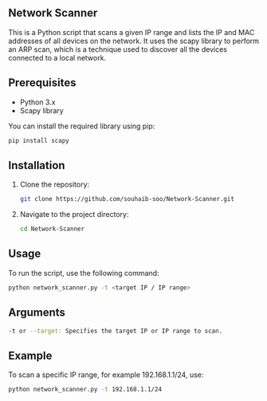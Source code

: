 ## Network Scanner
This is a Python script that scans a given IP range and lists the IP and MAC addresses of all devices on the network. It uses the scapy library to perform an ARP scan, which is a technique used to discover all the devices connected to a local network.

## Prerequisites
- Python 3.x
- Scapy library

You can install the required library using pip:

``` bash 
pip install scapy
```
## Installation 

1. Clone the repository:
    ```bash
    git clone https://github.com/souhaib-soo/Network-Scanner.git
    ```
2. Navigate to the project directory:
    ```bash
    cd Network-Scanner
    ```
## Usage
To run the script, use the following command:

``` bash
python network_scanner.py -t <target IP / IP range>
```

## Arguments

``` bash
-t or --target: Specifies the target IP or IP range to scan.
```

## Example
To scan a specific IP range, for example 192.168.1.1/24, use:
``` bash
python network_scanner.py -t 192.168.1.1/24
```
